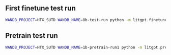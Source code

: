 ## First finetune test run

```bash
WANDB_PROJECT=HTX_SUTD WANDB_NAME=8b-test-run python -m litgpt.finetune.full --config config_hub/finetune/llama-3.1-8b/full_htxsutd.yaml
```

## Pretrain test run

```bash
WANDB_PROJECT=HTX_SUTD WANDB_NAME=1b-pretrain-run1 python -m litgpt.pretrain --config config_hub/pretrain/htxsutd-tinyllama.yaml --logger_name wandb
```
